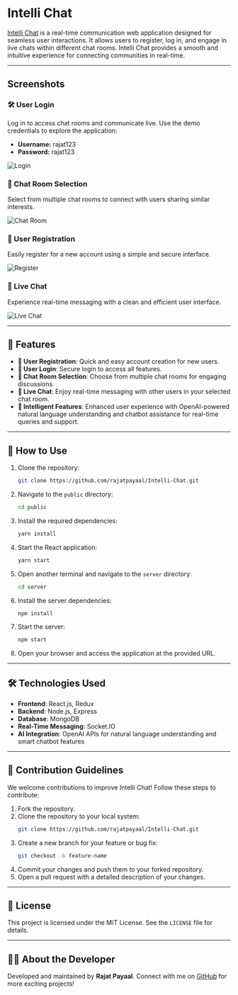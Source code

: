 # Intelli Chat

[Intelli Chat](https://intelli-chat-room.vercel.app/) is a real-time communication web application designed for seamless user interactions. It allows users to register, log in, and engage in live chats within different chat rooms. Intelli Chat provides a smooth and intuitive experience for connecting communities in real-time.

---

## Screenshots

### 🛠️ User Login
Log in to access chat rooms and communicate live. Use the demo credentials to explore the application:
- **Username:** rajat123
- **Password:** rajat123

![Login](https://i.imgur.com/Q6YbKNy.png)

### 📂 Chat Room Selection
Select from multiple chat rooms to connect with users sharing similar interests.

![Chat Room](https://i.imgur.com/AEKxyFW.png)

### 📝 User Registration
Easily register for a new account using a simple and secure interface.

![Register](https://i.imgur.com/YwcBW9z.png)

### 💬 Live Chat
Experience real-time messaging with a clean and efficient user interface.

![Live Chat](https://i.imgur.com/1vCEHij.png)

---

## 🚀 Features

- **📝 User Registration**: Quick and easy account creation for new users.
- **🔑 User Login**: Secure login to access all features.
- **📂 Chat Room Selection**: Choose from multiple chat rooms for engaging discussions.
- **💬 Live Chat**: Enjoy real-time messaging with other users in your selected chat room.
- **🤖 Intelligent Features**: Enhanced user experience with OpenAI-powered natural language understanding and chatbot assistance for real-time queries and support.

---

## 🔧 How to Use

1. Clone the repository:
   ```bash
   git clone https://github.com/rajatpayaal/Intelli-Chat.git
   ```

2. Navigate to the `public` directory:
   ```bash
   cd public
   ```

3. Install the required dependencies:
   ```bash
   yarn install
   ```

4. Start the React application:
   ```bash
   yarn start
   ```

5. Open another terminal and navigate to the `server` directory:
   ```bash
   cd server
   ```

6. Install the server dependencies:
   ```bash
   npm install
   ```

7. Start the server:
   ```bash
   npm start
   ```

8. Open your browser and access the application at the provided URL.

---

## 🛠️ Technologies Used

- **Frontend**: React.js, Redux
- **Backend**: Node.js, Express
- **Database**: MongoDB
- **Real-Time Messaging**: Socket.IO
- **AI Integration**: OpenAI APIs for natural language understanding and smart chatbot features

---

## 🤝 Contribution Guidelines

We welcome contributions to improve Intelli Chat! Follow these steps to contribute:

1. Fork the repository.
2. Clone the repository to your local system:
   ```bash
   git clone https://github.com/rajatpayaal/Intelli-Chat.git
   ```
3. Create a new branch for your feature or bug fix:
   ```bash
   git checkout -b feature-name
   ```
4. Commit your changes and push them to your forked repository.
5. Open a pull request with a detailed description of your changes.

---

## 📜 License

This project is licensed under the MIT License. See the `LICENSE` file for details.

---

## 👨‍💻 About the Developer
Developed and maintained by **Rajat Payaal**. Connect with me on [GitHub](https://github.com/rajatpayaal) for more exciting projects!

